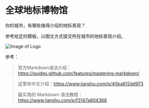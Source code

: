 # 全球地标博物馆

你的城市，有哪些值得介绍的地标景观？

参考给定的模板，以图文方式提交所在城市的地标景观介绍。


![Image of Logo](http://www.yotooapp.site/landmark/landmark_logo.png)


参考：
> 官方Markdown语法介绍：https://guides.github.com/features/mastering-markdown/

> 这里有中文介绍：https://www.jianshu.com/p/40ba812dd973

> 最实用的 Markdown 语法教程：https://www.jianshu.com/p/f3147a804368
